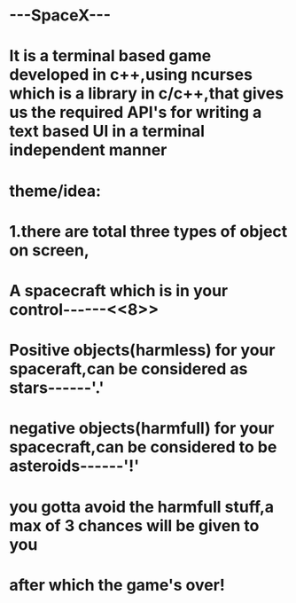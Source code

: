 # ---SpaceX---
# It is a terminal based game developed in c++,using ncurses which is a library in c/c++,that gives us the required API's for writing a text based UI in a terminal independent manner 
# theme/idea:
# 1.there are total three types of object on screen,
   # A spacecraft which is in your control------<<8>>
   # Positive objects(harmless) for your spaceraft,can be considered as stars------'.'
   # negative objects(harmfull) for your spacecraft,can be considered to be asteroids------'!'
# you gotta avoid the harmfull stuff,a max of 3 chances will be given to you 
# after which the game's over!
